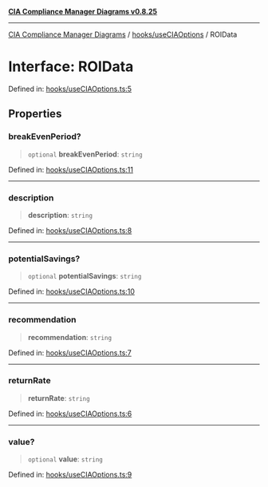 [**CIA Compliance Manager Diagrams v0.8.25**](../../../README.md)

***

[CIA Compliance Manager Diagrams](../../../modules.md) / [hooks/useCIAOptions](../README.md) / ROIData

# Interface: ROIData

Defined in: [hooks/useCIAOptions.ts:5](https://github.com/Hack23/cia-compliance-manager/blob/b7816746b3b7f5e02cb18303af9cc6696a8caef9/src/hooks/useCIAOptions.ts#L5)

## Properties

### breakEvenPeriod?

> `optional` **breakEvenPeriod**: `string`

Defined in: [hooks/useCIAOptions.ts:11](https://github.com/Hack23/cia-compliance-manager/blob/b7816746b3b7f5e02cb18303af9cc6696a8caef9/src/hooks/useCIAOptions.ts#L11)

***

### description

> **description**: `string`

Defined in: [hooks/useCIAOptions.ts:8](https://github.com/Hack23/cia-compliance-manager/blob/b7816746b3b7f5e02cb18303af9cc6696a8caef9/src/hooks/useCIAOptions.ts#L8)

***

### potentialSavings?

> `optional` **potentialSavings**: `string`

Defined in: [hooks/useCIAOptions.ts:10](https://github.com/Hack23/cia-compliance-manager/blob/b7816746b3b7f5e02cb18303af9cc6696a8caef9/src/hooks/useCIAOptions.ts#L10)

***

### recommendation

> **recommendation**: `string`

Defined in: [hooks/useCIAOptions.ts:7](https://github.com/Hack23/cia-compliance-manager/blob/b7816746b3b7f5e02cb18303af9cc6696a8caef9/src/hooks/useCIAOptions.ts#L7)

***

### returnRate

> **returnRate**: `string`

Defined in: [hooks/useCIAOptions.ts:6](https://github.com/Hack23/cia-compliance-manager/blob/b7816746b3b7f5e02cb18303af9cc6696a8caef9/src/hooks/useCIAOptions.ts#L6)

***

### value?

> `optional` **value**: `string`

Defined in: [hooks/useCIAOptions.ts:9](https://github.com/Hack23/cia-compliance-manager/blob/b7816746b3b7f5e02cb18303af9cc6696a8caef9/src/hooks/useCIAOptions.ts#L9)
